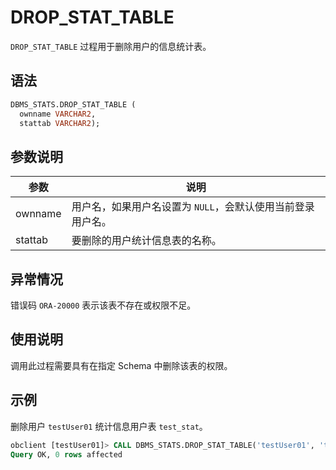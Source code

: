 # DROP_STAT_TABLE 

`DROP_STAT_TABLE` 过程用于删除用户的信息统计表。

## 语法 

```sql
DBMS_STATS.DROP_STAT_TABLE (
  ownname VARCHAR2, 
  stattab VARCHAR2);
```

## 参数说明 

|   参数    |                说明                 |
|---------|-----------------------------------|
| ownname | 用户名，如果用户名设置为 `NULL`，会默认使用当前登录用户名。 |
| stattab | 要删除的用户统计信息表的名称。                   |


## 异常情况 

错误码 `ORA-20000` 表示该表不存在或权限不足。

## 使用说明 

调用此过程需要具有在指定 Schema 中删除该表的权限。

## 示例 

删除用户 `testUser01` 统计信息用户表 `test_stat`。

```sql
obclient [testUser01]> CALL DBMS_STATS.DROP_STAT_TABLE('testUser01', 'test_stat');
Query OK, 0 rows affected
```